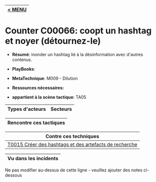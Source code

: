|[< MENU](../README.md)|
|---|
# Counter C00066: coopt un hashtag et noyer (détournez-le)

* **Résumé**: inonder un hashtag lié à la désinformation avec d'autres contenus.

* **PlayBooks**:

* **MetaTechnique**: M009 - Dilution

* **Ressources nécessaires:**

* **appartient à la scène tactique**: TA05


|Types d'acteurs |Secteurs |
|----------- |------- |



|Rencontre ces tactiques |
|---------------------- |



|Contre ces techniques |
|------------------------- |
|[T0015 Créer des hashtags et des artefacts de recherche](../../generated_pages/techniques/T0015.md) |



|Vu dans les incidents |
|----------------- |


Ne pas modifier au-dessus de cette ligne - veuillez ajouter des notes ci-dessous